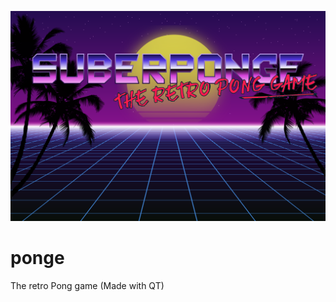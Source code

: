 
![SUBERPONGE LOGO](https://raw.githubusercontent.com/HerrCraziDev/ponge/master/assets/textures/ponge_menubk.png)
# ponge
The retro Pong game (Made with QT)
